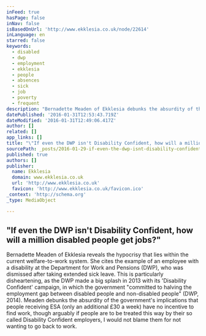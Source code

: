 ```yaml
---
inFeed: true
hasPage: false
inNav: false
isBasedOnUrl: 'http://www.ekklesia.co.uk/node/22614'
inLanguage: en
starred: false
keywords:
  - disabled
  - dwp
  - employment
  - ekklesia
  - people
  - absences
  - sick
  - job
  - poverty
  - frequent
description: "Bernadette Meaden of Ekklesia debunks the absurdity of the government's implications that people receiving ESA (only an additional £30 a week) have no incentive to find work."
datePublished: '2016-01-31T12:53:43.719Z'
dateModified: '2016-01-31T12:49:06.417Z'
author: []
related: []
app_links: []
title: "\"If even the DWP isn't Disability Confident, how will a million disabled people get jobs?\""
sourcePath: _posts/2016-01-29-if-even-the-dwp-isnt-disability-confident-how-will-a-milli.md
published: true
authors: []
publisher:
  name: Ekklesia
  domain: www.ekklesia.co.uk
  url: 'http://www.ekklesia.co.uk'
  favicon: 'http://www.ekklesia.co.uk/favicon.ico'
_context: 'http://schema.org'
_type: MediaObject

---
```

<article style=""><h1>"If even the DWP isn't Disability Confident, how will a million disabled people get jobs?"</h1><p>Bernadette Meaden of Ekklesia reveals the hypocrisy that lies within the current welfare-to-work system. She cites the example of an employee with a disability at the Department for Work and Pensions (DWP), who was dismissed after taking extended sick leave. This is particularly disheartening, as the DWP made a big splash in 2013 with its 'Disability Confident' campaign, in which the government "committed to halving the employment gap between disabled people and non-disabled people" (DWP, 2014). Meaden debunks the absurdity of the government's implications that people receiving ESA (only an additional £30 a week) have no incentive to find work, though arguably if people are to be treated this way by their so called Disability Confident employers, I would not blame them for not wanting to go back to work.</p></article>